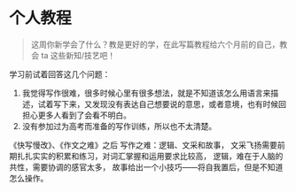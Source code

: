 # 个人教程

>这周你新学会了什么？教是更好的学，在此写篇教程给六个月前的自己，教会 ta 这些新知/技艺吧！

学习前试着回答这几个问题：
 
1. 我觉得写作很难，很多时候心里有很多想法，就是不知道该怎么用语言来描述，试着写下来，又发现没有表达自己想要说的意思，或者意境，也有时候回担心更多人看到了会看不明白。
2. 没有参加过为高考而准备的写作训练，所以也不太清楚。



《快写慢改》、《作文之难》之后
写作之难：逻辑、文采和故事，
文采飞扬需要前期扎扎实实的积累和练习，对词汇掌握和运用要求比较高，
逻辑，难在于人脑的共性，需要协调的感官太多，
故事给出一个小技巧——将自我置后，但是不知道怎么操作。
